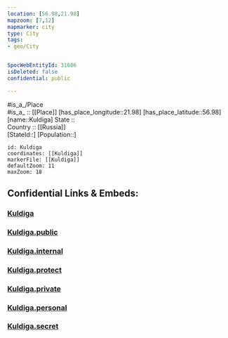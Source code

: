 ```yaml
---
location: [56.98,21.98] 
mapzoom: [7,12] 
mapmarker: city 
type: City
tags:
- geo/City


SpocWebEntityId: 31686
isDeleted: false
confidential: public

---
```

#is_a_/Place  
#is_a_ :: [[Place]] 
[has_place_longitude::21.98] 
[has_place_latitude::56.98] 
[name::Kuldiga] 
State ::  
Country :: [[Russia]]  
[StateId::] 
[Population::] 



```leaflet
id: Kuldiga
coordinates: [[Kuldiga]] 
markerFile: [[Kuldiga]] 
defaultZoom: 11 
maxZoom: 18
```


## Confidential Links & Embeds: 

### [Kuldiga](/_Standards/Earth/Continent/Europe/Europe~North/Latvia/Regions~Latvia/Kurzeme/counties~Kurzeme/Kuldiga/City/Kuldiga.md) 

### [Kuldiga.public](/_public/Earth/Continent/Europe/Europe~North/Latvia/Regions~Latvia/Kurzeme/counties~Kurzeme/Kuldiga/City/Kuldiga.public.md) 

### [Kuldiga.internal](/_internal/Earth/Continent/Europe/Europe~North/Latvia/Regions~Latvia/Kurzeme/counties~Kurzeme/Kuldiga/City/Kuldiga.internal.md) 

### [Kuldiga.protect](/_protect/Earth/Continent/Europe/Europe~North/Latvia/Regions~Latvia/Kurzeme/counties~Kurzeme/Kuldiga/City/Kuldiga.protect.md) 

### [Kuldiga.private](/_private/Earth/Continent/Europe/Europe~North/Latvia/Regions~Latvia/Kurzeme/counties~Kurzeme/Kuldiga/City/Kuldiga.private.md) 

### [Kuldiga.personal](/_personal/Earth/Continent/Europe/Europe~North/Latvia/Regions~Latvia/Kurzeme/counties~Kurzeme/Kuldiga/City/Kuldiga.personal.md) 

### [Kuldiga.secret](/_secret/Earth/Continent/Europe/Europe~North/Latvia/Regions~Latvia/Kurzeme/counties~Kurzeme/Kuldiga/City/Kuldiga.secret.md)

